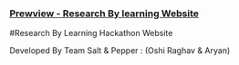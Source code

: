 ### [Prewview - Research By learning Website](https://creators-rblh.netlify.app/)

#Research By Learning Hackathon Website

Developed By Team Salt & Pepper  : 
(Oshi Raghav & Aryan)
